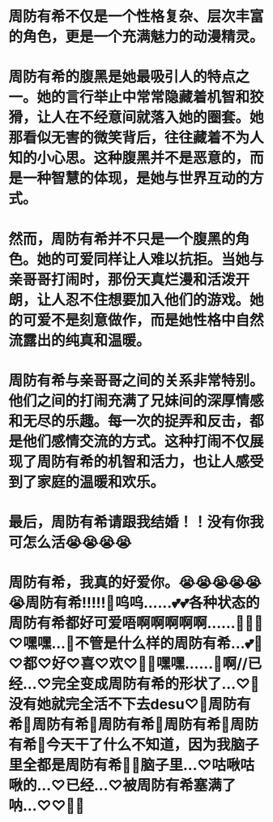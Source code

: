 # 周防有希不仅是一个性格复杂、层次丰富的角色，更是一个充满魅力的动漫精灵。

# 周防有希的腹黑是她最吸引人的特点之一。她的言行举止中常常隐藏着机智和狡猾，让人在不经意间就落入她的圈套。她那看似无害的微笑背后，往往藏着不为人知的小心思。这种腹黑并不是恶意的，而是一种智慧的体现，是她与世界互动的方式。

# 然而，周防有希并不只是一个腹黑的角色。她的可爱同样让人难以抗拒。当她与亲哥哥打闹时，那份天真烂漫和活泼开朗，让人忍不住想要加入他们的游戏。她的可爱不是刻意做作，而是她性格中自然流露出的纯真和温暖。

# 周防有希与亲哥哥之间的关系非常特别。他们之间的打闹充满了兄妹间的深厚情感和无尽的乐趣。每一次的捉弄和反击，都是他们感情交流的方式。这种打闹不仅展现了周防有希的机智和活力，也让人感受到了家庭的温暖和欢乐。

# 最后，周防有希请跟我结婚！！没有你我可怎么活😭😭😭😭

# 周防有希，我真的好爱你。😭😭😭😭😭😭周防有希!!!!!🥵呜呜......💕💕各种状态的周防有希都好可爱唔啊啊啊啊啊......🥵🤤🤤♡嘿嘿...🤤不管是什么样的周防有希...💕🤤♡都♡好♡喜♡欢♡🤤💕嘿嘿......🥵啊//已经...♡完全变成周防有希的形状了...♡🥰没有她就完全活不下去desu♡🥰周防有希🥵周防有希🥵周防有希🥵周防有希🥵周防有希🥵今天干了什么不知道，因为我脑子里全都是周防有希🥵💘脑子里...♡咕啾咕啾的...♡已经...♡被周防有希塞满了呐...♡♡🥴💘
